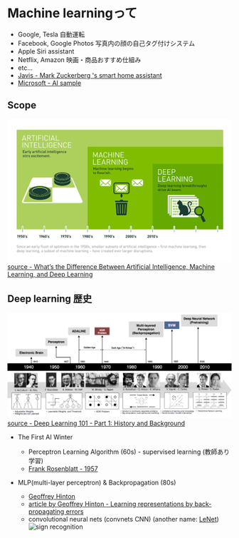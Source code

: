 # Machine learningって

* Google, Tesla 自動運転
* Facebook, Google Photos 写真内の顔の自己タグ付けシステム
* Apple Siri assistant
* Netflix, Amazon 映画・商品おすすめ仕組み
* etc...
* [Javis - Mark Zuckerberg 's smart home assistant](https://www.facebook.com/zuck/posts/10103351073024591)
* [Microsoft - AI sample](https://www.how-old.net/)

## Scope

![scope](images/machine_learning_scope.png)
[source - What’s the Difference Between Artificial Intelligence, Machine Learning, and Deep Learning](https://blogs.nvidia.com/blog/2016/07/29/whats-difference-artificial-intelligence-machine-learning-deep-learning-ai/)

## Deep learning 歴史
![time line](images/deep_learing_timeline.jpg)
[source - Deep Learning 101 - Part 1: History and Background](https://beamandrew.github.io/deeplearning/2017/02/23/deep_learning_101_part1.html)

* The First AI Winter
    * Perceptron Learning Algorithm (60s) - supervised learning (教師あり学習)
    * [Frank Rosenblatt - 1957](https://en.wikipedia.org/wiki/Frank_Rosenblatt)

* MLP(multi-layer perceptron) & Backpropagation (80s)
    * [Geoffrey Hinton](https://en.wikipedia.org/wiki/Geoffrey_Hinton)
    * [article by Geoffrey Hinton - Learning representations by back-propagating errors](https://www.nature.com/nature/journal/v323/n6088/abs/323533a0.html)
    * convolutional neural nets (convnets CNN) (another name: [LeNet](http://yann.lecun.com/exdb/lenet/))
    ![sign recognition](images/lenet)
